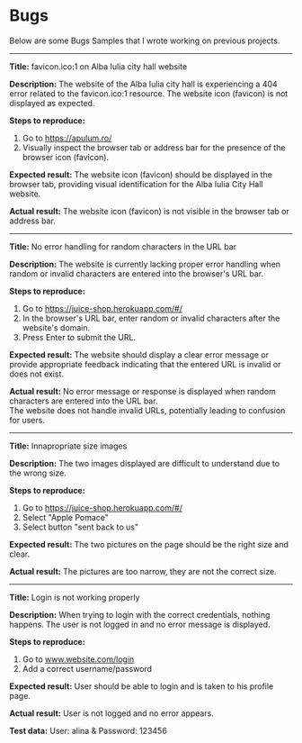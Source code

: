 # Bugs

Below are some Bugs Samples that I wrote working on previous projects.

---

**Title:** favicon.ico:1 on Alba Iulia city hall website

**Description:** The website of the Alba Iulia city hall is experiencing a 404 error related to the favicon.ico:1 resource. The website icon (favicon) is not displayed as expected. 

**Steps to reproduce:**
1. Go to https://apulum.ro/
2. Visually inspect the browser tab or address bar for the presence of the browser icon (favicon).

**Expected result:** The website icon (favicon) should be displayed in the browser tab, providing visual identification for the Alba Iulia City Hall website.

**Actual result:** The website icon (favicon) is not visible in the browser tab or address bar.


---

**Title:** No error handling for random characters in the URL bar

**Description:** The website is currently lacking proper error handling when random or invalid characters are entered into the browser's URL bar.

**Steps to reproduce:**
1. Go to https://juice-shop.herokuapp.com/#/
2. In the browser's URL bar, enter random or invalid characters after the website's domain.
3. Press Enter to submit the URL.

**Expected result:** The website should display a clear error message or provide appropriate feedback indicating that the entered URL is invalid or does not exist.

**Actual result:** No error message or response is displayed when random characters are entered into the URL bar. \
The website does not handle invalid URLs, potentially leading to confusion for users.


---

**Title:** Innapropriate size images

**Description:** The two images displayed are difficult to understand due to the wrong size.

**Steps to reproduce:**
1. Go to https://juice-shop.herokuapp.com/#/
2. Select "Apple Pomace"
3. Select button "sent back to us"

**Expected result:** The two pictures on the page should be the right size and clear.

**Actual result:** The pictures are too narrow, they are not the correct size.

---



**Title:** Login is not working properly

**Description:** When trying to login with the correct credentials, nothing happens. The user is not logged in and no error message is displayed.

**Steps to reproduce:**
1. Go to www.website.com/login
2. Add a correct username/password

**Expected result:** User should be able to login and is taken to his profile page.

**Actual result:** User is not logged and no error appears.

**Test data:** User: alina & Password: 123456

